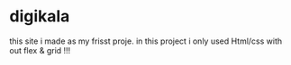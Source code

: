 # digikala
this site i made as my frisst proje.
in this project i only used Html/css with out flex & grid !!!
